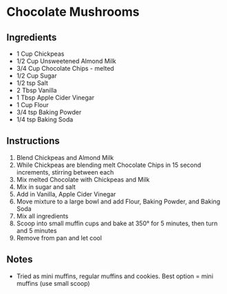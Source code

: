 # Chocolate Mushrooms
## Ingredients
+ 1 Cup Chickpeas
+ 1/2 Cup Unsweetened Almond Milk
+ 3/4 Cup Chocolate Chips - melted
+ 1/2 Cup Sugar
+ 1/2 tsp Salt
+ 2 Tbsp Vanilla
+ 1 Tbsp Apple Cider Vinegar
+ 1 Cup Flour
+ 3/4 tsp Baking Powder
+ 1/4 tsp Baking Soda

## Instructions
1. Blend Chickpeas and Almond Milk
2. While Chickpeas are blending melt Chocolate Chips in 15 second increments, stirring between each
3. Mix melted Chocolate with Chickpeas and Milk
4. Mix in sugar and salt
5. Add in Vanilla, Apple Cider Vinegar
6. Move mixture to a large bowl and add Flour, Baking Powder, and Baking Soda
7. Mix all ingredients
8. Scoop into small muffin cups and bake at 350° for 5 minutes, then turn and 5 minutes
9. Remove from pan and let cool

## Notes
+ Tried as mini muffins, regular muffins and cookies. Best option = mini muffins (use small scoop)